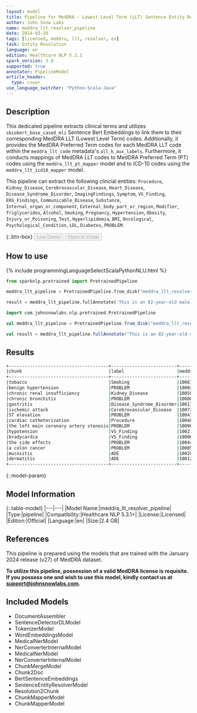 ```yaml
---
layout: model
title: Pipeline for MedDRA - Lowest Level Term (LLT) Sentence Entity Resolver
author: John Snow Labs
name: meddra_llt_resolver_pipeline
date: 2024-03-26
tags: [licensed, meddra, llt, resolver, en]
task: Entity Resolution
language: en
edition: Healthcare NLP 5.3.1
spark_version: 3.0
supported: true
annotator: PipelineModel
article_header:
  type: cover
use_language_switcher: "Python-Scala-Java"
---
```


## Description

This dedicated pipeline extracts clinical terms and utilizes `sbiobert_base_cased_mli` Sentence Bert Embeddings to link them to their corresponding MedDRA LLT (Lowest Level Term) codes. Additionally, it provides the MedDRA Preferred Term codes for each MedDRA LLT code within the `meddra_llt_code` metadata's `all_k_aux_labels`. Furthermore, it conducts mappings of MedDRA LLT codes to MedDRA Preferred Term (PT) codes using the `meddra_llt_pt_mapper` model and to ICD-10 codes using the `meddra_llt_icd10_mapper` model.

This pipeline can extract the following clincial entities: `Procedure`, `Kidney_Disease`, `Cerebrovascular_Disease`, `Heart_Disease`, `Disease_Syndrome_Disorder`, `ImagingFindings`, `Symptom`, `VS_Finding`, `EKG_Findings`, `Communicable_Disease`, `Substance`, `Internal_organ_or_component`, `External_body_part_or_region`, `Modifier`, `Triglycerides`, `Alcohol`, `Smoking`, `Pregnancy`, `Hypertension`, `Obesity`, `Injury_or_Poisoning`, `Test`, `Hyperlipidemia`, `BMI`, `Oncological`, `Psychological_Condition`, `LDL`, `Diabetes`, `PROBLEM`.

{:.btn-box}
<button class="button button-orange" disabled>Live Demo</button>
<button class="button button-orange" disabled>Open in Colab</button>


## How to use



<div class="tabs-box" markdown="1">
{% include programmingLanguageSelectScalaPythonNLU.html %}
  
```python
from sparknlp.pretrained import PretrainedPipeline

meddra_llt_pipeline = PretrainedPipeline.from_disk("meddra_llt_resolver_pipeline")

result = meddra_llt_pipeline.fullAnnotate('This is an 82-year-old male with a history of prior tobacco use, benign hypertension, chronic renal insufficiency, chronic bronchitis, gastritis, and ischemic attack. He initially presented to Braintree with ST elevation and was transferred to St. Margaret’s Center. He underwent cardiac catheterization because of the left main coronary artery stenosis, which was complicated by hypotension and bradycardia. We describe the side effects of 5-FU in a colon cancer patient who suffered mucositis and dermatitis.')
```
```scala
import com.johnsnowlabs.nlp.pretrained.PretrainedPipeline

val meddra_llt_pipeline = PretrainedPipeline.from_disk("meddra_llt_resolver_pipeline")

val result = meddra_llt_pipeline.fullAnnotate("This is an 82-year-old male with a history of prior tobacco use, benign hypertension, chronic renal insufficiency, chronic bronchitis, gastritis, and ischemic attack. He initially presented to Braintree with ST elevation and was transferred to St. Margaret’s Center. He underwent cardiac catheterization because of the left main coronary artery stenosis, which was complicated by hypotension and bradycardia. We describe the side effects of 5-FU in a colon cancer patient who suffered mucositis and dermatitis.")
```
</div>

## Results

```bash
+--------------------------------------+-------------------------+---------------+----------------------------------+-------------------------------------------------+-----------------------------------------------+
|chunk                                 |label                    |meddra_llt_code|resolution                        |icd10_mappings                                   |meddra_pt_mappings                             |
+--------------------------------------+-------------------------+---------------+----------------------------------+-------------------------------------------------+-----------------------------------------------+
|tobacco                               |Smoking                  |10067622       |tobacco interaction               |NONE                                             |10067622:Tobacco interaction                   |
|benign hypertension                   |PROBLEM                  |10004455       |benign secondary hypertension     |NONE                                             |10039834:Secondary hypertension                |
|chronic renal insufficiency           |Kidney_Disease           |10050441       |chronic renal insufficiency       |NONE                                             |10064848:Chronic kidney disease                |
|chronic bronchitis                    |PROBLEM                  |10008841       |chronic bronchitis                |NONE                                             |10006458:Bronchitis chronic                    |
|gastritis                             |Disease_Syndrome_Disorder|10017853       |gastritis                         |K29.6:Other gastritis                            |10017853:Gastritis                             |
|ischemic attack                       |Cerebrovascular_Disease  |10072760       |transient ischemic attack         |NONE                                             |10044390:Transient ischaemic attack            |
|ST elevation                          |PROBLEM                  |10041887       |st elevated                       |NONE                                             |10014392:Electrocardiogram ST segment elevation|
|cardiac catheterization               |Procedure                |10048606       |cardiac catheterization           |Y84.0:Cardiac catheterization                    |10007815:Catheterisation cardiac               |
|the left main coronary artery stenosis|PROBLEM                  |10090240       |left main coronary artery stenosis|NONE                                             |10011089:Coronary artery stenosis              |
|hypotension                           |VS_Finding               |10021097       |hypotension                       |I95:Hypotension                                  |10021097:Hypotension                           |
|bradycardia                           |VS_Finding               |10006093       |bradycardia                       |R00.1:Bradycardia, unspecified                   |10006093:Bradycardia                           |
|the side effects                      |PROBLEM                  |10044252       |toxic symptom                     |NONE                                             |10070863:Toxicity to various agents            |
|a colon cancer                        |PROBLEM                  |10009944       |colon cancer                      |NONE                                             |10009944:Colon cancer                          |
|mucositis                             |ADE                      |10028127       |mucositis                         |NONE                                             |10028116:Mucosal inflammation                  |
|dermatitis                            |ADE                      |10012431       |dermatitis                        |L27:Dermatitis due to substances taken internally|10012431:Dermatitis                            |
+--------------------------------------+-------------------------+---------------+----------------------------------+-------------------------------------------------+-----------------------------------------------+
```

{:.model-param}
## Model Information

{:.table-model}
|---|---|
|Model Name:|meddra_llt_resolver_pipeline|
|Type:|pipeline|
|Compatibility:|Healthcare NLP 5.3.1+|
|License:|Licensed|
|Edition:|Official|
|Language:|en|
|Size:|2.4 GB|

## References
This pipeline is prepared using the models that are trained with the January 2024 release (v27) of MedDRA dataset.

**To utilize this pipeline, possession of a valid MedDRA license is requisite. If you possess one and wish to use this model, kindly contact us at support@johnsnowlabs.com.**

## Included Models

- DocumentAssembler
- SentenceDetectorDLModel
- TokenizerModel
- WordEmbeddingsModel
- MedicalNerModel
- NerConverterInternalModel
- MedicalNerModel
- NerConverterInternalModel
- ChunkMergeModel
- Chunk2Doc
- BertSentenceEmbeddings
- SentenceEntityResolverModel
- Resolution2Chunk
- ChunkMapperModel
- ChunkMapperModel
